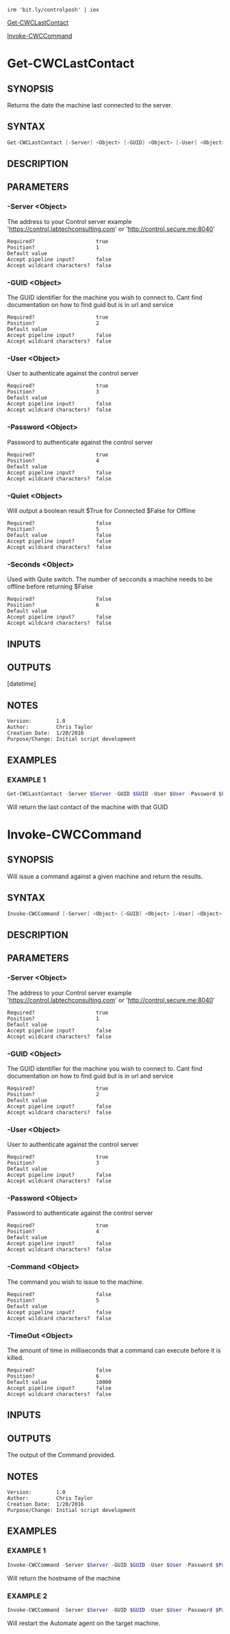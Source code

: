 ```
irm 'bit.ly/controlposh' | iex
```

[Get-CWCLastContact](#get-cwclastcontact)
    
[Invoke-CWCCommand](#invoke-cwccommand)
    
# Get-CWCLastContact
## SYNOPSIS
Returns the date the machine last connected to the server.
## SYNTAX
```powershell
Get-CWCLastContact [-Server] <Object> [-GUID] <Object> [-User] <Object> [-Password] <Object> [<CommonParameters>]
```
## DESCRIPTION

## PARAMETERS

### -Server &lt;Object&gt;
The address to your Control server example 'https://control.labtechconsulting.com' or 'http://control.secure.me:8040'
```
Required?                    true
Position?                    1
Default value
Accept pipeline input?       false
Accept wildcard characters?  false
```
 
### -GUID &lt;Object&gt;
The GUID identifier for the machine you wish to connect to.
Cant find documentation on how to find guid but is in url and service
```
Required?                    true
Position?                    2
Default value
Accept pipeline input?       false
Accept wildcard characters?  false
```
 
### -User &lt;Object&gt;
User to authenticate against the control server
```
Required?                    true
Position?                    3
Default value
Accept pipeline input?       false
Accept wildcard characters?  false
```
 
### -Password &lt;Object&gt;
Password to authenticate against the control server
```
Required?                    true
Position?                    4
Default value
Accept pipeline input?       false
Accept wildcard characters?  false
```
### -Quiet &lt;Object&gt;
Will output a boolean result $True for Connected $False for Offline
```
Required?                    false
Position?                    5
Default value                false
Accept pipeline input?       false
Accept wildcard characters?  false
```

### -Seconds &lt;Object&gt;
Used with Quite switch. The number of secconds a machine needs to be offline before returning $False
```
Required?                    false
Position?                    6
Default value                
Accept pipeline input?       false
Accept wildcard characters?  false
```
## INPUTS

## OUTPUTS
[datetime]
## NOTES
```
Version:        1.0
Author:         Chris Taylor
Creation Date:  1/20/2016
Purpose/Change: Initial script development
```
## EXAMPLES

### EXAMPLE 1
```powershell
Get-CWCLastContact -Server $Server -GUID $GUID -User $User -Password $Password
```
Will return the last contact of the machine with that GUID

# Invoke-CWCCommand
## SYNOPSIS
Will issue a command against a given machine and return the results.
## SYNTAX
```powershell
Invoke-CWCCommand [-Server] <Object> [-GUID] <Object> [-User] <Object> [-Password] <Object> [[-Command] <Object>] [[-TimeOut] <Object>] [<CommonParameters>]
```
## DESCRIPTION

## PARAMETERS

### -Server &lt;Object&gt;
The address to your Control server example 'https://control.labtechconsulting.com' or 'http://control.secure.me:8040'
```
Required?                    true
Position?                    1
Default value
Accept pipeline input?       false
Accept wildcard characters?  false
```
 
### -GUID &lt;Object&gt;
The GUID identifier for the machine you wish to connect to.
Cant find documentation on how to find guid but is in url and service
```
Required?                    true
Position?                    2
Default value
Accept pipeline input?       false
Accept wildcard characters?  false
```
 
### -User &lt;Object&gt;
User to authenticate against the control server
```
Required?                    true
Position?                    3
Default value
Accept pipeline input?       false
Accept wildcard characters?  false
```
 
### -Password &lt;Object&gt;
Password to authenticate against the control server
```
Required?                    true
Position?                    4
Default value
Accept pipeline input?       false
Accept wildcard characters?  false
```
 
### -Command &lt;Object&gt;
The command you wish to issue to the machine.
```
Required?                    false
Position?                    5
Default value
Accept pipeline input?       false
Accept wildcard characters?  false
```
 
### -TimeOut &lt;Object&gt;
The amount of time in milliseconds that a command can execute before it is killed.
```
Required?                    false
Position?                    6
Default value                10000
Accept pipeline input?       false
Accept wildcard characters?  false
```
## INPUTS

## OUTPUTS
The output of the Command provided.
## NOTES
```
Version:        1.0
Author:         Chris Taylor
Creation Date:  1/20/2016
Purpose/Change: Initial script development
```
## EXAMPLES

### EXAMPLE 1
```powershell
Invoke-CWCCommand -Server $Server -GUID $GUID -User $User -Password $Password -Command 'hostname'
```
Will return the hostname of the machine
 
### EXAMPLE 2
```powershell
Invoke-CWCCommand -Server $Server -GUID $GUID -User $User -Password $Password -TimeOut 120000 -Command 'powershell "iwr https://bit.ly/ltposh | iex; Restart-LTService"'
```
Will restart the Automate agent on the target machine.
